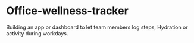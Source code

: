 # Office-wellness-tracker
Building an app or dashboard to let team members log steps, Hydration or activity during workdays.
